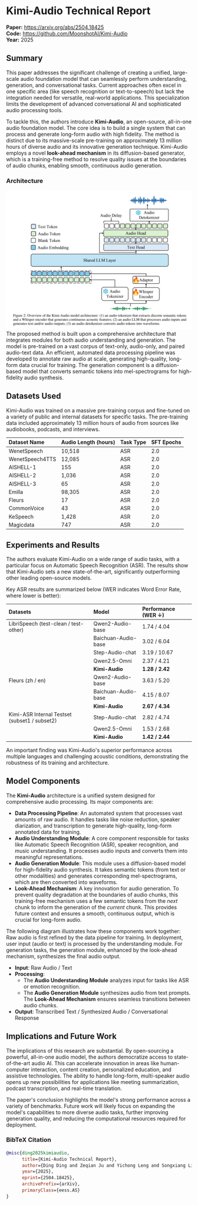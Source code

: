 # Kimi-Audio Technical Report

**Paper:** https://arxiv.org/abs/2504.18425  
**Code:** https://github.com/MoonshotAI/Kimi-Audio      
**Year:** 2025

## Summary

This paper addresses the significant challenge of creating a unified, large-scale audio foundation model that can seamlessly perform understanding, generation, and conversational tasks. Current approaches often excel in one specific area (like speech recognition or text-to-speech) but lack the integration needed for versatile, real-world applications. This specialization limits the development of advanced conversational AI and sophisticated audio processing tools.

To tackle this, the authors introduce **Kimi-Audio**, an open-source, all-in-one audio foundation model. The core idea is to build a single system that can process and generate long-form audio with high fidelity. The method is distinct due to its massive-scale pre-training on approximately 13 million hours of diverse audio and its innovative generation technique. Kimi-Audio employs a novel **look-ahead mechanism** in its diffusion-based generator, which is a training-free method to resolve quality issues at the boundaries of audio chunks, enabling smooth, continuous audio generation.

### Architecture

![Kimi-Audio](./Kimi-Audio.png)
The proposed method is built upon a comprehensive architecture that integrates modules for both audio understanding and generation. The model is pre-trained on a vast corpus of text-only, audio-only, and paired audio-text data. An efficient, automated data processing pipeline was developed to annotate raw audio at scale, generating high-quality, long-form data crucial for training. The generation component is a diffusion-based model that converts semantic tokens into mel-spectrograms for high-fidelity audio synthesis.

## Datasets Used

Kimi-Audio was trained on a massive pre-training corpus and fine-tuned on a variety of public and internal datasets for specific tasks. The pre-training data included approximately 13 million hours of audio from sources like audiobooks, podcasts, and interviews.

| Dataset Name | Audio Length (hours) | Task Type | SFT Epochs |
| :--- | :--- | :--- | :--- |
| WenetSpeech | 10,518 | ASR | 2.0 |
| WenetSpeech4TTS | 12,085 | ASR | 2.0 |
| AISHELL-1 | 155 | ASR | 2.0 |
| AISHELL-2 | 1,036 | ASR | 2.0 |
| AISHELL-3 | 65 | ASR | 2.0 |
| Emilla | 98,305 | ASR | 2.0 |
| Fleurs | 17 | ASR | 2.0 |
| CommonVoice | 43 | ASR | 2.0 |
| KeSpeech | 1,428 | ASR | 2.0 |
| Magicdata | 747 | ASR | 2.0 |

## Experiments and Results

The authors evaluate Kimi-Audio on a wide range of audio tasks, with a particular focus on Automatic Speech Recognition (ASR). The results show that Kimi-Audio sets a new state-of-the-art, significantly outperforming other leading open-source models.

Key ASR results are summarized below (WER indicates Word Error Rate, where lower is better):

| Datasets | Model | Performance (WER ↓) |
| :--- | :--- | :--- |
| LibriSpeech (test-clean / test-other) | Qwen2-Audio-base | 1.74 / 4.04 |
| | Baichuan-Audio-base| 3.02 / 6.04 |
| | Step-Audio-chat | 3.19 / 10.67 |
| | Qwen2.5-Omni | 2.37 / 4.21 |
| | **Kimi-Audio** | **1.28 / 2.42** |
| Fleurs (zh / en) | Qwen2-Audio-base | 3.63 / 5.20 |
| | Baichuan-Audio-base| 4.15 / 8.07 |
| | **Kimi-Audio** | **2.67 / 4.34** |
| Kimi-ASR Internal Testset (subset1 / subset2) | Step-Audio-chat | 2.82 / 4.74 |
| | Qwen2.5-Omni | 1.53 / 2.68 |
| | **Kimi-Audio** | **1.42 / 2.44** |

An important finding was Kimi-Audio's superior performance across multiple languages and challenging acoustic conditions, demonstrating the robustness of its training and architecture.

## Model Components

The **Kimi-Audio** architecture is a unified system designed for comprehensive audio processing. Its major components are:

*   **Data Processing Pipeline**: An automated system that processes vast amounts of raw audio. It handles tasks like noise reduction, speaker diarization, and transcription to generate high-quality, long-form annotated data for training.
*   **Audio Understanding Module**: A core component responsible for tasks like Automatic Speech Recognition (ASR), speaker recognition, and music understanding. It processes audio inputs and converts them into meaningful representations.
*   **Audio Generation Module**: This module uses a diffusion-based model for high-fidelity audio synthesis. It takes semantic tokens (from text or other modalities) and generates corresponding mel-spectrograms, which are then converted into waveforms.
*   **Look-Ahead Mechanism**: A key innovation for audio generation. To prevent quality degradation at the boundaries of audio chunks, this training-free mechanism uses a few semantic tokens from the *next* chunk to inform the generation of the *current* chunk. This provides future context and ensures a smooth, continuous output, which is crucial for long-form audio.

The following diagram illustrates how these components work together: Raw audio is first refined by the data pipeline for training. In deployment, user input (audio or text) is processed by the understanding module. For generation tasks, the generation module, enhanced by the look-ahead mechanism, synthesizes the final audio output.

*   **Input**: Raw Audio / Text
*   **Processing**:
    *   The **Audio Understanding Module** analyzes input for tasks like ASR or emotion recognition.
    *   The **Audio Generation Module** synthesizes audio from text prompts. The **Look-Ahead Mechanism** ensures seamless transitions between audio chunks.
*   **Output**: Transcribed Text / Synthesized Audio / Conversational Response

## Implications and Future Work

The implications of this research are substantial. By open-sourcing a powerful, all-in-one audio model, the authors democratize access to state-of-the-art audio AI. This can accelerate innovation in areas like human-computer interaction, content creation, personalized education, and assistive technologies. The ability to handle long-form, multi-speaker audio opens up new possibilities for applications like meeting summarization, podcast transcription, and real-time translation.

The paper's conclusion highlights the model's strong performance across a variety of benchmarks. Future work will likely focus on expanding the model's capabilities to more diverse audio tasks, further improving generation quality, and reducing the computational resources required for deployment.

### BibTeX Citation

```bibtex
@misc{ding2025kimiaudio,
      title={Kimi-Audio Technical Report}, 
      author={Ding Ding and Zeqian Ju and Yichong Leng and Songxiang Liu and Tiezheng Liu and Zewang Shang and Kexin Shen and Wenoy Song and Xu Tan and Haohe Liu and Di Luo and Hanggeng Li and Dongkai Wang and Simian Luo and Yukang Chen and Xinsheng Wang and Lei Wang and Yafeng Deng and Qian Yang and Yue-xin Wu and Ziyang Ma and Liu-Jiang Xu and Wei-Qiang Zhang and Tao Wang and Chao-Yang Wang and Guohong Fu and Tao Jiang and Hong-Xia Yang and De-Chuan Zhan and Chang-Zhou and Jing-Ren Zhou and KimiTeam},
      year={2025},
      eprint={2504.18425},
      archivePrefix={arXiv},
      primaryClass={eess.AS}
}
```